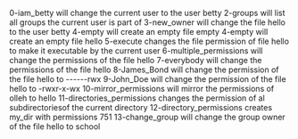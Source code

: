 0-iam_betty will change the current user to the user betty
2-groups will list all groups the current user is part of
3-new_owner will change the file hello to the user betty
4-empty will create an empty file empty
4-empty will create an empty file hello
5-execute changes the file permission of file hello to make it executable by the current user
6-multiple_permissions will change the permissions of the file hello
7-everybody will change the permissions of the file hello
8-James_Bond will change the permission of the file hello to ------rwx
9-John_Doe will change the permission of the file hello to -rwxr-x-wx
10-mirror_permissions will mirror the permissions of olleh to hello
11-directories_permissions changes the permission of al subdirectoriesof the current directory
12-directory_permissions creates my_dir with permissions 751
13-change_group will change the group owner of the file hello to school
